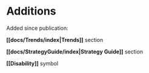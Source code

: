 # Additions


Added since publication:

**[[docs/Trends/index|Trends]]** section

**[[docs/StrategyGuide/index|Strategy Guide]]** section

**[[Disability]]** symbol